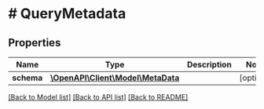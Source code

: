 # # QueryMetadata

## Properties

Name | Type | Description | Notes
------------ | ------------- | ------------- | -------------
**schema** | [**\OpenAPI\Client\Model\MetaData**](MetaData.md) |  | [optional]

[[Back to Model list]](../../README.md#models) [[Back to API list]](../../README.md#endpoints) [[Back to README]](../../README.md)
